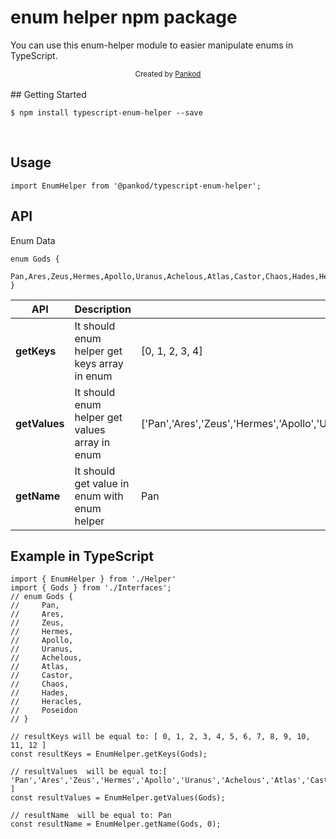 # enum helper npm package

You can use this enum-helper module to easier manipulate enums in TypeScript.
<br/>
<div align="center">
  <sub>Created by <a href="https://www.pankod.com">Pankod</a></sub>
</div>

<br/>
## Getting Started

```
$ npm install typescript-enum-helper --save
```
<br/>

## Usage
```
import EnumHelper from '@pankod/typescript-enum-helper';
```

## API

Enum Data
```
enum Gods {
    Pan,Ares,Zeus,Hermes,Apollo,Uranus,Achelous,Atlas,Castor,Chaos,Hades,Heracles,Poseidon
}
```


| API | Description | Example Output |
| ------ | ------ | ------ | 
| **getKeys** | It should enum helper get keys array in enum |[0, 1, 2, 3, 4]|
| **getValues** | It should enum helper get values array in enum | ['Pan','Ares','Zeus','Hermes','Apollo','Uranus','Achelous','Atlas','Castor','Chaos','Hades','Heracles','Poseidon']
| **getName** |It should get value in enum with enum helper | Pan |

## Example in TypeScript

```
import { EnumHelper } from './Helper'
import { Gods } from './Interfaces';
// enum Gods {
//     Pan,
//     Ares,
//     Zeus,
//     Hermes,
//     Apollo,
//     Uranus,
//     Achelous,
//     Atlas,
//     Castor,
//     Chaos,
//     Hades,
//     Heracles,
//     Poseidon
// }

// resultKeys will be equal to: [ 0, 1, 2, 3, 4, 5, 6, 7, 8, 9, 10, 11, 12 ]
const resultKeys = EnumHelper.getKeys(Gods);

// resultValues  will be equal to:[ 'Pan','Ares','Zeus','Hermes','Apollo','Uranus','Achelous','Atlas','Castor','Chaos','Hades','Heracles','Poseidon' ]
const resultValues = EnumHelper.getValues(Gods);

// resultName  will be equal to: Pan
const resultName = EnumHelper.getName(Gods, 0);


```
